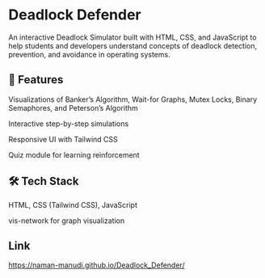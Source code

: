 # Deadlock Defender

An interactive Deadlock Simulator built with HTML, CSS, and JavaScript to help students and developers understand concepts of deadlock detection, prevention, and avoidance in operating systems.

## 🚀 Features

Visualizations of Banker’s Algorithm, Wait-for Graphs, Mutex Locks, Binary Semaphores, and Peterson’s Algorithm

Interactive step-by-step simulations

Responsive UI with Tailwind CSS

Quiz module for learning reinforcement

## 🛠️ Tech Stack

HTML, CSS (Tailwind CSS), JavaScript

vis-network for graph visualization

## Link
https://naman-manudi.github.io/Deadlock_Defender/
